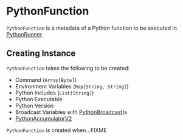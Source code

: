 # PythonFunction

`PythonFunction` is a metadata of a Python function to be executed in [PythonRunner](PythonRunner.md).

## Creating Instance

`PythonFunction` takes the following to be created:

* <span id="command"> Command (`Array[Byte]`)
* <span id="envVars"> Environment Variables (`Map[String, String]`)
* <span id="pythonIncludes"> Python Includes (`List[String]`)
* <span id="pythonExec"> Python Executable
* <span id="pythonVer"> Python Version
* <span id="broadcastVars"> Broadcast Variables with [PythonBroadcast](PythonBroadcast.md)]s
* <span id="accumulator"> [PythonAccumulatorV2](PythonAccumulatorV2.md)

`PythonFunction` is created when...FIXME
